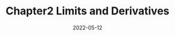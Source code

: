 ---
title: "Chapter2 Limits and Derivatives"
date: 2022-05-12
tags:
 - Math
 - Calculus
categories:
 - "Calculus: Early Transcendentals"
---